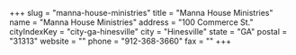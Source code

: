+++
slug = "manna-house-ministries"
title = "Manna House Ministries"
name = "Manna House Ministries"
address = "100 Commerce St."
cityIndexKey = "city-ga-hinesville"
city = "Hinesville"
state = "GA"
postal = "31313"
website = ""
phone = "912-368-3660"
fax = ""
+++
